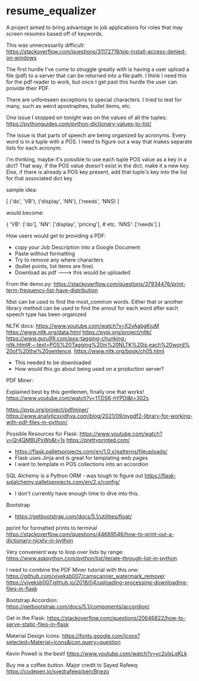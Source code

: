 # resume_equalizer

A project aimed to bring advantage to job applications for roles that may screen resumes based off of keywords.

This was unnecessarily difficult:
https://stackoverflow.com/questions/31172719/pip-install-access-denied-on-windows

The first hurdle I've come to struggle greatly with is having a user upload a file (pdf) to a server that can be returned into a file path. I think I need this for the pdf reader to work, but once I get past this hurdle the user can provide their PDF.

There are unforeseen exceptions to special characters. I tried to test for many, such as weird apostraphes, bullet items, etc.

One issue I stopped on tonight was on the values of all the tuples:
https://pythonguides.com/python-dictionary-values-to-list/

The issue is that parts of speech are being organized by acronyms. Every word is in a tuple with a POS. I need to figure out a way that makes separate lists for each acronym.

I'm thinking, maybe it's possible to use each tuple POS value as a key in a dict? That way, if the POS value doesn't exist in the dict, make it a new key. Else, if there is already a POS key present, add that tuple's key into the list for that associated dict key

sample idea:

[
('do', 'VB'),
('display', 'NN'),
('needs', 'NNS)
]

would become:

{
'VB': ['do'],
'NN': ['display', 'pricing'], # etc.
'NNS': ['needs']
}

How users would get to providing a PDF:

- copy your Job Description into a Google Document
- Paste without formatting
- Try to remove any where characters
- (bullet points, list items are fine)
- Download as pdf ---> this would be uploaded

From the demo.py:
https://stackoverflow.com/questions/37934476/print-term-frequency-list-have-distribution

fdist can be used to find the most_common words. Either that or another library method can be used to find the amout for each word after each speech type has been organized

NLTK docs:
https://www.youtube.com/watch?v=X2vAabgKiuM
https://www.nltk.org/data.html
https://pypi.org/project/nltk/
https://www.guru99.com/pos-tagging-chunking-nltk.html#:~:text=POS%20Tagging%20in%20NLTK%20is,each%20word%20of%20the%20sentence.
https://www.nltk.org/book/ch05.html

- This needed to be downloaded
- How would this go about being used on a production server?

PDF Miner:

Explained best by this gentlemen, finally one that works!
https://www.youtube.com/watch?v=1TDS6-hYPDI&t=302s

https://pypi.org/project/pdfminer/
https://www.analyticsvidhya.com/blog/2021/09/pypdf2-library-for-working-with-pdf-files-in-python/

Possible Resources for Flask:
https://www.youtube.com/watch?v=Qr4QMBUPxWo&t=1s
https://prettyprinted.com/

- https://flask.palletsprojects.com/en/1.0.x/patterns/fileuploads/
- Flask uses Jinja and is great for templating web pages
- I want to template in POS collections into an accordion

SQL Alchemy is a Python ORM - was tough to figure out
https://flask-sqlalchemy.palletsprojects.com/en/2.x/config/

- I don't currently have enough time to dive into this.

Bootstrap

- https://getbootstrap.com/docs/5.1/utilities/float/

pprint for formatted prints to terminal
https://stackoverflow.com/questions/44689546/how-to-print-out-a-dictionary-nicely-in-python

Very convenient way to loop over lists by range:
https://www.askpython.com/python/list/iterate-through-list-in-python

I need to combine the PDF Miner tutorial with this one:
https://github.com/viveksb007/camscanner_watermark_remover
https://viveksb007.github.io/2018/04/uploading-processing-downloading-files-in-flask

Bootstrap Accordion:
https://getbootstrap.com/docs/5.1/components/accordion/

Get in the Flask:
https://stackoverflow.com/questions/20646822/how-to-serve-static-files-in-flask

Material Design Icons:
https://fonts.google.com/icons?selected=Material+Icons&icon.query=question

Kevin Powell is the best!
https://www.youtube.com/watch?v=yc2olxLgKLk

Buy me a coffee button. Major credit to Sayed Rafeeq:
https://codepen.io/syedrafeeq/pen/Brjezo
